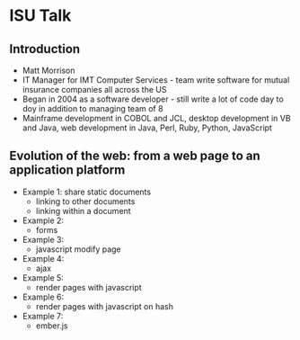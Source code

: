 # ISU Talk


## Introduction

- Matt Morrison
- IT Manager for IMT Computer Services - team write software for mutual insurance companies all across the US
- Began in 2004 as a software developer - still write a lot of code day to doy in addition to managing team of 8
- Mainframe development in COBOL and JCL, desktop development in VB and Java, web development in Java, Perl, Ruby, Python, JavaScript


## Evolution of the web: from a web page to an application platform

- Example 1: share static documents
  - linking to other documents
  - linking within a document
- Example 2:
  - forms
- Example 3:
  - javascript modify page
- Example 4:
  - ajax
- Example 5:
  - render pages with javascript
- Example 6:
  - render pages with javascript on hash
- Example 7:
  - ember.js
